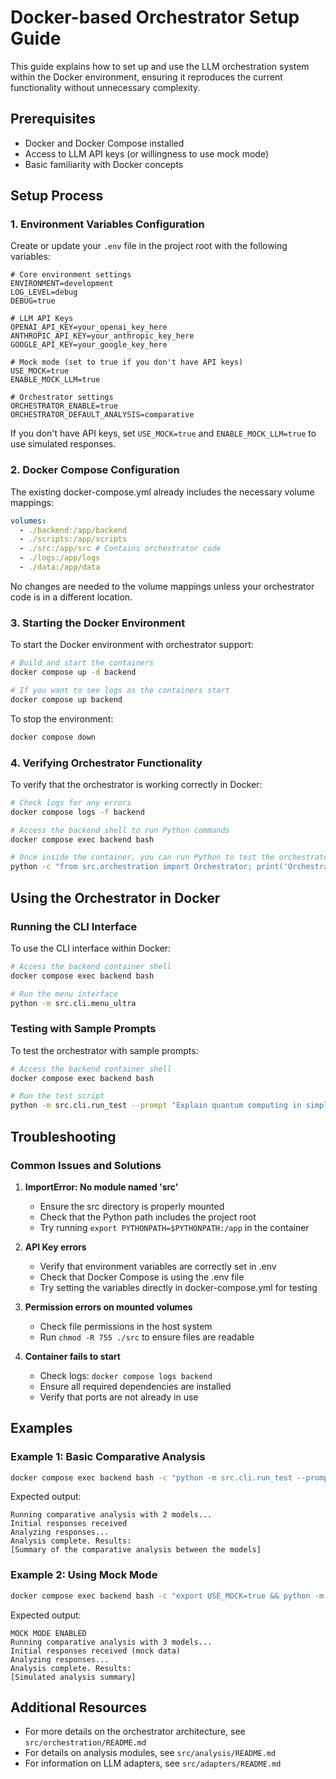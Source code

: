 # Docker-based Orchestrator Setup Guide

This guide explains how to set up and use the LLM orchestration system within the Docker environment, ensuring it reproduces the current functionality without unnecessary complexity.

## Prerequisites

- Docker and Docker Compose installed
- Access to LLM API keys (or willingness to use mock mode)
- Basic familiarity with Docker concepts

## Setup Process

### 1. Environment Variables Configuration

Create or update your `.env` file in the project root with the following variables:

```
# Core environment settings
ENVIRONMENT=development
LOG_LEVEL=debug
DEBUG=true

# LLM API Keys
OPENAI_API_KEY=your_openai_key_here
ANTHROPIC_API_KEY=your_anthropic_key_here
GOOGLE_API_KEY=your_google_key_here

# Mock mode (set to true if you don't have API keys)
USE_MOCK=true
ENABLE_MOCK_LLM=true

# Orchestrator settings
ORCHESTRATOR_ENABLE=true
ORCHESTRATOR_DEFAULT_ANALYSIS=comparative
```

If you don't have API keys, set `USE_MOCK=true` and `ENABLE_MOCK_LLM=true` to use simulated responses.

### 2. Docker Compose Configuration

The existing docker-compose.yml already includes the necessary volume mappings:

```yaml
volumes:
  - ./backend:/app/backend
  - ./scripts:/app/scripts
  - ./src:/app/src # Contains orchestrator code
  - ./logs:/app/logs
  - ./data:/app/data
```

No changes are needed to the volume mappings unless your orchestrator code is in a different location.

### 3. Starting the Docker Environment

To start the Docker environment with orchestrator support:

```bash
# Build and start the containers
docker compose up -d backend

# If you want to see logs as the containers start
docker compose up backend
```

To stop the environment:

```bash
docker compose down
```

### 4. Verifying Orchestrator Functionality

To verify that the orchestrator is working correctly in Docker:

```bash
# Check logs for any errors
docker compose logs -f backend

# Access the backend shell to run Python commands
docker compose exec backend bash

# Once inside the container, you can run Python to test the orchestrator
python -c "from src.orchestration import Orchestrator; print('Orchestrator imported successfully')"
```

## Using the Orchestrator in Docker

### Running the CLI Interface

To use the CLI interface within Docker:

```bash
# Access the backend container shell
docker compose exec backend bash

# Run the menu interface
python -m src.cli.menu_ultra
```

### Testing with Sample Prompts

To test the orchestrator with sample prompts:

```bash
# Access the backend container shell
docker compose exec backend bash

# Run the test script
python -m src.cli.run_test --prompt "Explain quantum computing in simple terms" --models openai-gpt4o,anthropic-claude --analysis comparative
```

## Troubleshooting

### Common Issues and Solutions

1. **ImportError: No module named 'src'**

   - Ensure the src directory is properly mounted
   - Check that the Python path includes the project root
   - Try running `export PYTHONPATH=$PYTHONPATH:/app` in the container

2. **API Key errors**

   - Verify that environment variables are correctly set in .env
   - Check that Docker Compose is using the .env file
   - Try setting the variables directly in docker-compose.yml for testing

3. **Permission errors on mounted volumes**

   - Check file permissions in the host system
   - Run `chmod -R 755 ./src` to ensure files are readable

4. **Container fails to start**
   - Check logs: `docker compose logs backend`
   - Ensure all required dependencies are installed
   - Verify that ports are not already in use

## Examples

### Example 1: Basic Comparative Analysis

```bash
docker compose exec backend bash -c "python -m src.cli.run_test --prompt 'What is the most effective way to learn a new programming language?' --models openai-gpt4o,anthropic-claude --analysis comparative"
```

Expected output:

```
Running comparative analysis with 2 models...
Initial responses received
Analyzing responses...
Analysis complete. Results:
[Summary of the comparative analysis between the models]
```

### Example 2: Using Mock Mode

```bash
docker compose exec backend bash -c "export USE_MOCK=true && python -m src.cli.run_test --prompt 'Explain blockchain technology' --models openai-gpt4o,anthropic-claude,google-gemini --analysis comparative"
```

Expected output:

```
MOCK MODE ENABLED
Running comparative analysis with 3 models...
Initial responses received (mock data)
Analyzing responses...
Analysis complete. Results:
[Simulated analysis summary]
```

## Additional Resources

- For more details on the orchestrator architecture, see `src/orchestration/README.md`
- For details on analysis modules, see `src/analysis/README.md`
- For information on LLM adapters, see `src/adapters/README.md`
